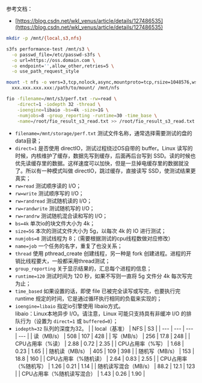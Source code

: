 参考文档：

- [https://blog.csdn.net/wkl_venus/article/details/127486535](https://blog.csdn.net/wkl_venus/article/details/127486535)

```bash
mkdir -p /mnt/{local,s3,nfs}

s3fs performance-test /mnt/s3 \
  -o passwd_file=/etc/passwd-s3fs \
  -o url=https://oss.domain.com \
  -o endpoint='',allow_other,retries=5 \
  -o use_path_request_style

mount -t nfs -o vers=3,tcp,nolock,async,mountproto=tcp,rsize=1048576,wsize=1048576 \
  xxx.xxx.xxx.xxx:/path/to/mount/ /mnt/nfs
```

```bash
fio -filename=/mnt/s3/perf.txt -rw=read \
    -direct=1 -iodepth 32 -thread \
    -ioengine=libaio -bs=4k -size=1G \
    -numjobs=8 -group_reporting -runtime=30 -time_base \
    -name=/root/fio_result_s3_read.txt >> /root/fio_result_s3_read.txt
```

- `filename=/mnt/storage/perf.txt` 测试文件名称，通常选择需要测试的盘的data目录；
- `direct=1` 是否使用 directIO，测试过程绕过OS自带的 buffer。Linux 读写的时候，内核维护了缓存，数据先写到缓存，后面再后台写到 SSD。读的时候也优先读缓存里的数据。这样速度可以加快，但是一旦掉电缓存里的数据就没了。所以有一种模式叫做 directIO，跳过缓存，直接读写 SSD，使测试结果更真实；
- `rw=read` 测试顺序读的 I/O；
- `rw=write` 测试顺序写的 I/O；
- `rw=randread` 测试随机读的 I/O；
- `rw=randwrite` 测试随机写的 I/O；
- `rw=randrw` 测试随机混合读和写的 I/O；
- `bs=4k` 单次io的块文件大小为 4k；
- `size=5G` 本次的测试文件大小为 5g，以每次 4k 的 IO 进行测试；
- `numjobs=8` 测试线程为 8；（需要根据测试的cpu线程数做对应修改）
- `name=job` 一个任务的名字，重复了也没关系；
- `thread` 使用 pthread_create 创建线程，另一种是 fork 创建进程。进程的开销比线程要大，一般都采用thread测试；
- `group_reporting` 关于显示结果的，汇总每个进程的信息；
- `runtime=120` 测试时间为 120 秒，如果不写则一直将 5g 文件分 4k 每次写完为止；
- `time_based` 如果设置的话，即使 file 已被完全读写或写完，也要执行完 runtime 规定的时间，它是通过循环执行相同的负载来实现的；
- `ioengine=libaio` 指定io引擎使用 libaio方式。<br />libaio：Linux本地异步 I/O。请注意，Linux 可能只支持具有非缓冲 I/O 的排队行为（设置为 `direct=1` 或 `buffered=0`）；
- `iodepth=32` 队列的深度为32。
|  | local（基准） | NFS | S3 |
| --- | --- | --- | --- |
| 读（MB/s） | 508 | 107 | 428 |
| 写（MB/s） | 256 | 17.8 | 248 |
| CPU占用率（%读） | 2.88 | 0.72 | 2.35 |
| CPU占用率（%写） | 1.68 | 0.23 | 1.65 |
| 随机读（MB/s） | 405 | 109 | 398 |
| 随机写（MB/s） | 153 | 18.8 | 160 |
| CPU占用率（%随机读） | 2.64 | 0.83 | 2.55 |
| CPU占用率（%随机写） | 1.26 | 0.21 | 1.14 |
| 随机读写混合（MB/s） | 88.2 | 12.1 | 123 |
| CPU占用率（%随机读写混合） | 1.43 | 0.26 | 1.90 |



